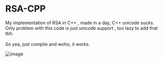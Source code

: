 # RSA-CPP
My implementation of RSA in C++ , made in a day, C++ unicode sucks.
<br>Only problem with this code is just unicode support , too lazy to add that tbh.</br>
<br>So yea, just compile and woho, it works.</br>

![image](https://user-images.githubusercontent.com/59802817/152686073-2bb4d490-77cf-4630-ba8b-db23c192d9e6.png)

